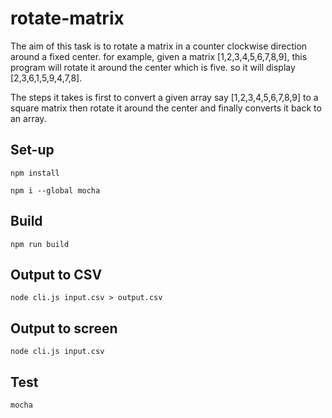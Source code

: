 # rotate-matrix

The aim of this task is to rotate a matrix in a counter clockwise direction around a fixed center.
for example, given a matrix [1,2,3,4,5,6,7,8,9], this program will rotate it around the center
which is five. so it will display [2,3,6,1,5,9,4,7,8].

The steps it takes is first to convert a given array say [1,2,3,4,5,6,7,8,9] to a square matrix
then rotate it around the center and finally converts it back to an array.

## Set-up

`npm install`

`npm i --global mocha`

## Build

`npm run build`

## Output to CSV

`node cli.js input.csv > output.csv`

## Output to screen

`node cli.js input.csv`

## Test

`mocha`